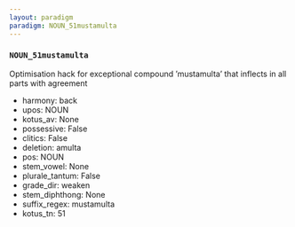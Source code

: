 ```yaml
---
layout: paradigm
paradigm: NOUN_51mustamulta
---
```

### ` NOUN_51mustamulta `

Optimisation hack for exceptional compound ’mustamulta’ that inflects in all parts with agreement
* harmony: back
* upos: NOUN
* kotus_av: None
* possessive: False
* clitics: False
* deletion: amulta
* pos: NOUN
* stem_vowel: None
* plurale_tantum: False
* grade_dir: weaken
* stem_diphthong: None
* suffix_regex: mustamulta
* kotus_tn: 51
